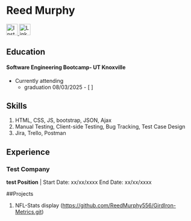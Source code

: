 # Reed Murphy

<a href="https://instagram.com/Reed_Murphy">
  <img src="https://cdn.jsdelivr.net/npm/simple-icons@v3/icons/instagram.svg" alt="Instagram" width="30px"/>
</a>
<a href="https://linkedin.com/in/reed-murphy-509a73235">
  <img src="https://cdn.jsdelivr.net/gh/devicons/devicon/icons/linkedin/linkedin-original.svg" alt="LinkedIn" width="30px"/>
</a>




## Education
#### Software Engineering Bootcamp- UT Knoxville
- Currently attending
  - graduation 08/03/2025 - [ ]
 
## Skills
1. HTML, CSS, JS, bootstrap, JSON,  Ajax
2. Manual Testing, Client-side Testing, Bug Tracking, Test Case Design
3. Jira, Trello, Postman

## Experience 
### Test Company 
**test Position** | Start Date: xx/xx/xxxx End Date: xx/xx/xxxx

##Projects
1. NFL-Stats display (https://github.com/ReedMurphy556/GirdIron-Metrics.git)


